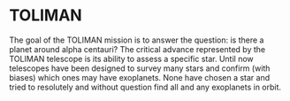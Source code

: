 TOLIMAN
=======
The goal of the TOLIMAN mission is to answer the question: is there a planet
around alpha centauri? The critical advance represented by the TOLIMAN 
telescope is its ability to assess a specific star. Until now telescopes have
been designed to survey many stars and confirm (with biases) which ones may 
have exoplanets. None have chosen a star and tried to resolutely and without 
question find all and any exoplanets in orbit. 


